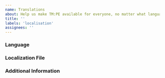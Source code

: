 ```yaml
---
name: Translations
about: Help us make TM:PE available for everyone, no matter what language.
title: ''
labels: 'localisation'
assignees: ''
---
```


<!-- Trying to understand how to submit a translation? See this: https://bit.ly/tmpe-localization -->

### Language
<!-- What language are you trying to contribute to? -->


### Localization File
<!-- If you're familiar with github, go ahead and send us a Pull Request instead of submitting this issue. If not, click below this comment then drag-and-drop your translation file to upload it here. Alternatively, you can paste the URL to the file below. -->


### Additional Information
<!-- Want to let us know anything else? Tell us below. -->


<!--
EXAMPLE:

### Language
<!-- What language are you trying to contribute to? ->
English

### Localization File
<!-- If you're familiar with github, go ahead and send us a Pull Request instead of submitting this issue. If not, click below this comment then drag-and-drop your translation file to upload it here. Alternatively, you can paste the URL to the file below. ->
[lang_en.txt](https://github.com/FireController1847/Cities-Skylines-Traffic-Manager-President-Edition/files/3050701/lang_en.txt)

### Additional Information
<!-- Want to let us know anything else? Tell us below. ->
I'm not very fluent in English, but I don't think this is right. Hopefully it helped!

-->